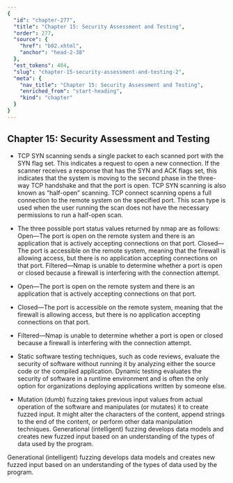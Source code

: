 ```yaml
---
{
  "id": "chapter-277",
  "title": "Chapter 15: Security Assessment and Testing",
  "order": 277,
  "source": {
    "href": "b02.xhtml",
    "anchor": "head-2-38"
  },
  "est_tokens": 484,
  "slug": "chapter-15-security-assessment-and-testing-2",
  "meta": {
    "nav_title": "Chapter 15: Security Assessment and Testing",
    "enriched_from": "start-heading",
    "kind": "chapter"
  }
}
---
```

## Chapter 15: Security Assessment and Testing

- TCP SYN scanning sends a single packet to each scanned port with the SYN flag set. This indicates a request to open a new connection. If the scanner receives a response that has the SYN and ACK flags set, this indicates that the system is moving to the second phase in the three-way TCP handshake and that the port is open. TCP SYN scanning is also known as “half-open” scanning. TCP connect scanning opens a full connection to the remote system on the specified port. This scan type is used when the user running the scan does not have the necessary permissions to run a half-open scan.

- The three possible port status values returned by nmap are as follows: Open—The port is open on the remote system and there is an application that is actively accepting connections on that port. Closed—The port is accessible on the remote system, meaning that the firewall is allowing access, but there is no application accepting connections on that port. Filtered—Nmap is unable to determine whether a port is open or closed because a firewall is interfering with the connection attempt.

- Open—The port is open on the remote system and there is an application that is actively accepting connections on that port.

- Closed—The port is accessible on the remote system, meaning that the firewall is allowing access, but there is no application accepting connections on that port.

- Filtered—Nmap is unable to determine whether a port is open or closed because a firewall is interfering with the connection attempt.

- Static software testing techniques, such as code reviews, evaluate the security of software without running it by analyzing either the source code or the compiled application. Dynamic testing evaluates the security of software in a runtime environment and is often the only option for organizations deploying applications written by someone else.

- Mutation (dumb) fuzzing takes previous input values from actual operation of the software and manipulates (or mutates) it to create fuzzed input. It might alter the characters of the content, append strings to the end of the content, or perform other data manipulation techniques. Generational (intelligent) fuzzing develops data models and creates new fuzzed input based on an understanding of the types of data used by the program.

Generational (intelligent) fuzzing develops data models and creates new fuzzed input based on an understanding of the types of data used by the program.
